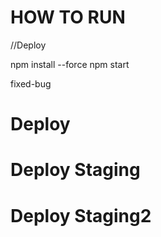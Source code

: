 # HOW TO RUN

//Deploy

npm install --force
npm start

fixed-bug

# Deploy

# Deploy Staging

# Deploy Staging2
